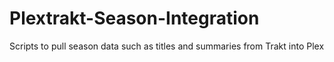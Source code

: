 # Plextrakt-Season-Integration
Scripts to pull season data such as titles and summaries from Trakt into Plex
